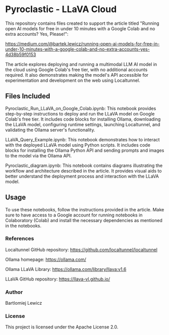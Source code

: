 # Pyroclastic - LLaVA Cloud
This repository contains files created to support the article titled "Running open AI models for free in under 10 minutes with a Google Colab and no extra accounts? Yes, Please!":

https://medium.com/@bartek.lewicz/running-open-ai-models-for-free-in-under-10-minutes-with-a-google-colab-and-no-extra-accounts-yes-4d38b59f0153

The article explores deploying and running a multimodal LLM AI model in the cloud using Google Colab's free tier, with no additional accounts required. It also demonstrates making the model's API accessible for experimentation and development on the web using Localtunnel.

## Files Included
Pyroclastic_Run_LLaVA_on_Google_Colab.ipynb: This notebook provides step-by-step instructions to deploy and run the LLaVA model on Google Colab's free tier. It includes code blocks for installing Ollama, downloading the LLaVA model, configuring runtime settings, launching Localtunnel, and validating the Ollama server's functionality.

LLaVA_Query_Example.ipynb: This notebook demonstrates how to interact with the deployed LLaVA model using Python scripts. It includes code blocks for installing the Ollama Python API and sending prompts and images to the model via the Ollama API.

Pyroclastic_diagram.ipynb: This notebook contains diagrams illustrating the workflow and architecture described in the article. It provides visual aids to better understand the deployment process and interaction with the LLaVA model.

## Usage
To use these notebooks, follow the instructions provided in the article. Make sure to have access to a Google account for running notebooks in Colaboratory (Colab) and install the necessary dependencies as mentioned in the notebooks.

### References
Localtunnel GitHub repository:
https://github.com/localtunnel/localtunnel

Ollama homepage: 
https://ollama.com/

Ollama LLaVA Library: 
https://ollama.com/library/llava:v1.6

LLaVA GitHub repository:
https://llava-vl.github.io/

### Author
Bartlomiej Lewicz

### License
This project is licensed under the Apache License 2.0.
